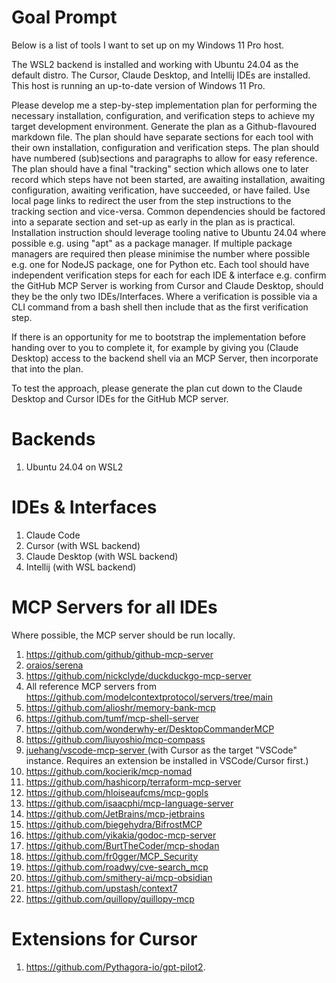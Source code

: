 # Goal Prompt
Below is a list of tools I want to set up on my Windows 11 Pro host.

The WSL2 backend is installed and working with Ubuntu 24.04 as the default distro.
The Cursor, Claude Desktop, and Intellij IDEs are installed. This host is running an up-to-date version of Windows 11 Pro.

Please develop me a step-by-step implementation plan for performing the necessary installation, configuration, and verification steps to achieve my target development environment.
Generate the plan as a Github-flavoured markdown file.
The plan should have separate sections for each tool with their own installation, configuration and verification steps.
The plan should have numbered (sub)sections and paragraphs to allow for easy reference.
The plan should have a final "tracking" section which allows one to later record which steps have not been started, are awaiting installation, awaiting configuration, awaiting verification, have succeeded, or have failed.
Use local page links to redirect the user from the step instructions to the tracking section and vice-versa.
Common dependencies should be factored into a separate section and set-up as early in the plan as is practical.
Installation instruction should leverage tooling native to Ubuntu 24.04 where possible e.g. using "apt" as a package manager.
If multiple package managers are required then please minimise the number where possible e.g. one for NodeJS package, one for Python etc.
Each tool should have independent verification steps for each for each IDE & interface e.g. confirm the GitHub MCP Server is working from Cursor and Claude Desktop, should they be the only two IDEs/Interfaces.
Where a verification is possible via a CLI command from a bash shell then include that as the first verification step.

If there is an opportunity for me to bootstrap the implementation before handing over to you to complete it, for example by giving you (Claude Desktop) access to the backend shell via an MCP Server, then incorporate that into the plan.


To test the approach, please generate the plan cut down to the Claude Desktop and Cursor IDEs for the GitHub MCP server.

# Backends
1. Ubuntu 24.04 on WSL2

# IDEs & Interfaces
1. Claude Code
2. Cursor (with WSL backend)
3. Claude Desktop (with WSL backend)
4. Intellij (with WSL backend)

# MCP Servers for all IDEs
Where possible, the MCP server should be run locally.

1. https://github.com/github/github-mcp-server
2. [oraios/serena](https://github.com/oraios/serena)
3. https://github.com/nickclyde/duckduckgo-mcp-server
4. All reference MCP servers from https://github.com/modelcontextprotocol/servers/tree/main
5. https://github.com/alioshr/memory-bank-mcp
6. https://github.com/tumf/mcp-shell-server
7. https://github.com/wonderwhy-er/DesktopCommanderMCP
8. https://github.com/liuyoshio/mcp-compass
9. [juehang/vscode-mcp-server ](https://github.com/juehang/vscode-mcp-server) (with Cursor as the target "VSCode" instance. Requires an extension be installed in VSCode/Cursor first.)
10. https://github.com/kocierik/mcp-nomad
11. https://github.com/hashicorp/terraform-mcp-server
12. https://github.com/hloiseaufcms/mcp-gopls
13. https://github.com/isaacphi/mcp-language-server
14. https://github.com/JetBrains/mcp-jetbrains
15. https://github.com/biegehydra/BifrostMCP
16. https://github.com/yikakia/godoc-mcp-server
17. https://github.com/BurtTheCoder/mcp-shodan
18. https://github.com/fr0gger/MCP_Security
19. https://github.com/roadwy/cve-search_mcp
20. https://github.com/smithery-ai/mcp-obsidian
21. https://github.com/upstash/context7
22. https://github.com/quillopy/quillopy-mcp

# Extensions for Cursor
1. https://github.com/Pythagora-io/gpt-pilot2. 

